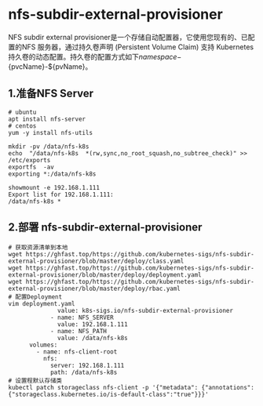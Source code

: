 # nfs-subdir-external-provisioner

NFS subdir external provisioner是一个存储自动配置器，它使用您现有的、已配置的NFS 服务器，通过持久卷声明 (Persistent Volume Claim) 支持 Kubernetes 持久卷的动态配置。持久卷的配置方式如下${namespace}-${pvcName}-${pvName}。

## 1.准备NFS Server

```shell
# ubuntu
apt install nfs-server
# centos
yum -y install nfs-utils

mkdir -pv /data/nfs-k8s
echo  "/data/nfs-k8s  *(rw,sync,no_root_squash,no_subtree_check)" >> /etc/exports
exportfs  -av
exporting *:/data/nfs-k8s

showmount -e 192.168.1.111
Export list for 192.168.1.111:
/data/nfs-k8s *
```

## 2.部署 nfs-subdir-external-provisioner

```shell
# 获取资源清单到本地
wget https://ghfast.top/https://github.com/kubernetes-sigs/nfs-subdir-external-provisioner/blob/master/deploy/class.yaml
wget https://ghfast.top/https://github.com/kubernetes-sigs/nfs-subdir-external-provisioner/blob/master/deploy/deployment.yaml
wget https://ghfast.top/https://github.com/kubernetes-sigs/nfs-subdir-external-provisioner/blob/master/deploy/rbac.yaml
# 配置Deployment
vim deployment.yaml
              value: k8s-sigs.io/nfs-subdir-external-provisioner
            - name: NFS_SERVER
              value: 192.168.1.111
            - name: NFS_PATH
              value: /data/nfs-k8s
      volumes:
        - name: nfs-client-root
          nfs:
            server: 192.168.1.111
            path: /data/nfs-k8s
# 设置程默认存储类
kubectl patch storageclass nfs-client -p '{"metadata": {"annotations":{"storageclass.kubernetes.io/is-default-class":"true"}}}'

```
